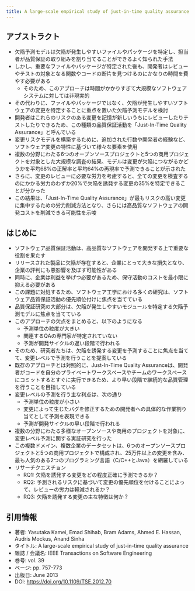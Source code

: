```yaml
---
title: A large-scale empirical study of just-in-time quality assurance
---
```

## アブストラクト
- 欠陥予測モデルは欠陥が発生しやすいファイルやパッケージを特定し、担当者が品質保証の取り組みを割り当てることができるよく知られた手法
- しかし、重要なファイルやパッケージが特定された後も、開発者はレビューやテストの対象となる関数やコードの断片を見つけるのにかなりの時間を費やす必要がある
	- そのため、このアプローチは時間がかかりすぎて大規模なソフトウェアシステムに対しては非現実的
- その代わりに、ファイルやパッケージではなく、欠陥が発生しやすいソフトウェアの変更を特定することに重点を置いた欠陥予測モデルを検討
- 開発者はこれらのリスクのある変更を記憶が新しいうちにレビューしたりテストしたりできるため、この種類の品質保証活動を「Just-In-Time Quality Assurance」と呼んでいる
- 変更リスクモデルを構築するために、追加された行数や開発者の経験など、ソフトウェア変更の特性に基づいて様々な要素を使用
- 複数の分野にわたる6つのオープンソースプロジェクトと5つの商用プロジェクトを対象とした大規模な調査の結果、モデルは変更が欠陥につながるかどうかを平均68%の正解率と平均64%の再現率で予測できることが示された
- さらに、変更のレビューに必要な労力を考慮すると、全ての変更を検査するのにかかる労力のわずか20%で欠陥を誘発する変更の35%を特定できることが分かった
- この結果は、「Just-In-Time Quality Assurance」が最もリスクの高い変更に集中するための労力削減方法となり、さらには高品質なソフトウェアの開発コストを削減できる可能性を示唆
## はじめに
- ソフトウェア品質保証活動は、高品質なソフトウェアを開発する上で重要な役割を果たす
- リリースされた製品に欠陥が存在すると、企業にとって大きな損失となり、企業の評判にも悪影響を及ぼす可能性がある
- 同時に、企業は利益を挙げつ必要があるため、保守活動のコストを最小限に抑える必要がある
- この課題に対処するため、ソフトウェア工学における多くの研究は、ソフトウェア品質保証活動の優先順位付けに焦点を当てている
- 品質保証研究の大部分は、欠陥が発生しやすいモジュールを特定する欠陥予測モデルに焦点を当てている
- このアプローチの欠点をまとめると、以下のようになる
	- 予測単位の粒度が大きい
	- 関連するQAの専門家が特定されていない
	- 予測が開発サイクルの遅い段階で行われる
- そのため、研究者たちは、欠陥を誘発する変更を予測することに焦点を当てて、変更レベルで予測を行うことを提案している
- 既存のアプローチとは対照的に、Just-In-Time Quality Assuranceは、開発者がコードを自分のプライベートワークスペースやチームのワークスペースにコミットするとすぐに実行できるため、より早い段階で継続的な品質管理を行うことを目指している
- 変更レベルの予測を行う主な利点は、次の通り
	- 予測単位の粒度が小さい
	- 変更によって生じたバグを修正するための開発者への具体的な作業割り当てとして予測を表現できる
	- 予測が開発サイクルの早い段階で行われる
- 複数の分野にわたる多様なオープンソースや商用のプロジェクトを対象に、変更レベル予測に関する実証研究を行った
- この複数ドメイン、複数企業のデータセットは、6つのオープンソースプロジェクトと5つの商用プロジェクトで構成され、25万件以上の変更を含み、最も人気のある2つのプログラミング言語（C/C++とJava）を網羅している
- リサーチクエスチョン
	- RQ1: 欠陥を誘発する変更をどの程度正確に予測できるか？
	- RQ2: 予測されるリスクに基づいて変更の優先順位を付けることによって、レビューの労力は軽減されるか？
	- RQ3: 欠陥を誘発する変更の主な特徴は何か？


## 引用情報
- 著者: Yasutaka Kamei, Emad Shihab, Bram Adams, Ahmed E. Hassan, Audris Mockus, Anand Sinha
- タイトル: A large-scale empirical study of just-in-time quality assurance
- 雑誌 / 会議名: IEEE Transactions on Software Engineering
- 巻号: vol. 39
- ページ: pp. 757-773
- 出版日: June 2013
- DOI: https://doi.org/10.1109/TSE.2012.70

